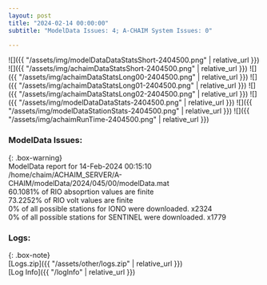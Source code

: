 ```yaml
---
layout: post
title: "2024-02-14 00:00:00"
subtitle: "ModelData Issues: 4; A-CHAIM System Issues: 0"

---
```


![]({{ "/assets/img/modelDataDataStatsShort-2404500.png" | relative_url }})
![]({{ "/assets/img/achaimDataStatsShort-2404500.png" | relative_url }})
![]({{ "/assets/img/achaimDataStatsLong00-2404500.png" | relative_url }})
![]({{ "/assets/img/achaimDataStatsLong01-2404500.png" | relative_url }})
![]({{ "/assets/img/achaimDataStatsLong02-2404500.png" | relative_url }})
![]({{ "/assets/img/modelDataDataStats-2404500.png" | relative_url }})
![]({{ "/assets/img/modelDataStationStats-2404500.png" | relative_url }})
![]({{ "/assets/img/achaimRunTime-2404500.png" | relative_url }})


### ModelData Issues:  
  
{: .box-warning}  
 ModelData report for 14-Feb-2024 00:15:10   
 /home/chaim/ACHAIM_SERVER/A-CHAIM/modelData/2024/045/00/modelData.mat   
 60.1081% of RIO absoprtion values are finite   
 73.2252% of RIO volt values are finite   
 0% of all possible stations for IONO were downloaded. x2324   
 0% of all possible stations for SENTINEL were downloaded. x1779   
  


### Logs:  
  
{: .box-note}  
[Logs.zip]({{ "/assets/other/logs.zip" | relative_url }})  
[Log Info]({{ "/logInfo" | relative_url }})  
